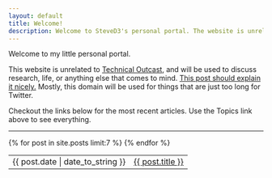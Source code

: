 ```yaml
---
layout: default
title: Welcome!
description: Welcome to SteveD3's personal portal. The website is unrelated to Technical Outcast, but will be used to discuss research, life, or anything else that doesn't really fit, or is too long for Twitter.
---
```

Welcome to my little personal portal.

This website is unrelated to [Technical Outcast](https://TechnicalOutcast.com "Technical Outcast is the home of my podcast"), and will be used to discuss research, life, or anything else that comes to mind. [This post should explain it nicely.](https://steved3.io/data/How-I-Spent-My-Pandemic-Vacation/2020/12/31/ "How I Spent My Pandemic Vacation") Mostly, this domain will be used for things that are just too long for Twitter.

Checkout the links below for the most recent articles. Use the Topics link above to see everything.
<hr>
<table>
  {% for post in site.posts limit:7 %}
  <tr>
    <td>{{ post.date | date_to_string }}</td>
    <td><a href="{{ site.url }}{{ post.url }}">{{ post.title }}</a></td>
  </tr>
  {% endfor %}
</table>
